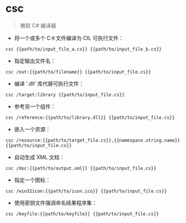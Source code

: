 # csc

> 微软 C# 编译器

- 将一个或多个 C＃文件编译为 CIL 可执行文件：

`csc {{path/to/input_file_a.cs}} {{path/to/input_file_b.cs}}`

- 指定输出文件名：

`csc /out:{{path/to/filename}} {{path/to/input_file.cs}}`

- 编译 '.dll' 库代替可执行文件：

`csc /target:library {{path/to/input_file.cs}}`

- 参考另一个组件：

`csc /reference:{{path/to/library.dll}} {{path/to/input_file.cs}}`

- 嵌入一个资源：

`csc /resource:{{path/to/target_file.cs}},{{namespace.string.name}} {{path/to/input_file.cs}}`

- 自动生成 XML 文档：

`csc /doc:{{path/to/output.xml}} {{path/to/input_file.cs}}`

- 指定一个图标：

`csc /win32icon:{{path/to/icon.ico}} {{path/to/input_file.cs}}`

- 使用密钥文件强调命名结果程序集：

`csc /keyfile:{{path/to/keyfile}} {{path/to/input_file.cs}}`

[#]: contributors: ([潘潘]，[蔚然]，[jim.大团结])